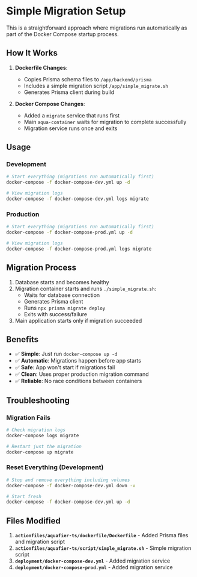 # Simple Migration Setup

This is a straightforward approach where migrations run automatically as part of the Docker Compose startup process.

## How It Works

1. **Dockerfile Changes**: 
   - Copies Prisma schema files to `/app/backend/prisma`
   - Includes a simple migration script `/app/simple_migrate.sh`
   - Generates Prisma client during build

2. **Docker Compose Changes**:
   - Added a `migrate` service that runs first
   - Main `aqua-container` waits for migration to complete successfully
   - Migration service runs once and exits

## Usage

### Development
```bash
# Start everything (migrations run automatically first)
docker-compose -f docker-compose-dev.yml up -d

# View migration logs
docker-compose -f docker-compose-dev.yml logs migrate
```

### Production
```bash
# Start everything (migrations run automatically first)
docker-compose -f docker-compose-prod.yml up -d

# View migration logs
docker-compose -f docker-compose-prod.yml logs migrate
```

## Migration Process

1. Database starts and becomes healthy
2. Migration container starts and runs `./simple_migrate.sh`:
   - Waits for database connection
   - Generates Prisma client
   - Runs `npx prisma migrate deploy`
   - Exits with success/failure
3. Main application starts only if migration succeeded

## Benefits

- ✅ **Simple**: Just run `docker-compose up -d`
- ✅ **Automatic**: Migrations happen before app starts
- ✅ **Safe**: App won't start if migrations fail
- ✅ **Clean**: Uses proper production migration command
- ✅ **Reliable**: No race conditions between containers

## Troubleshooting

### Migration Fails
```bash
# Check migration logs
docker-compose logs migrate

# Restart just the migration
docker-compose up migrate
```

### Reset Everything (Development)
```bash
# Stop and remove everything including volumes
docker-compose -f docker-compose-dev.yml down -v

# Start fresh
docker-compose -f docker-compose-dev.yml up -d
```

## Files Modified

1. **`actionfiles/aquafier-ts/dockerfile/Dockerfile`** - Added Prisma files and migration script
2. **`actionfiles/aquafier-ts/script/simple_migrate.sh`** - Simple migration script
3. **`deployment/docker-compose-dev.yml`** - Added migration service
4. **`deployment/docker-compose-prod.yml`** - Added migration service
